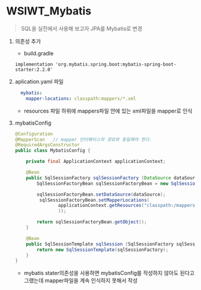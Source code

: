 # WSIWT_Mybatis

> SQL을 실전에서 사용해 보고자 JPA를 Mybatis로 변경

1. 의존성 추가
    - build.gradle
    
    `implementation 'org.mybatis.spring.boot:mybatis-spring-boot-starter:2.2.0'`
    
2. aplication.yaml 파일 
    
    ```yaml
      mybatis:
        mapper-locations: classpath:mappers/*.xml
    ```
    
    - resources 파일 하위에 mappers파일 안에 있는 xml파일을 mapper로 인식
3. mybatisConfig
    
    ```java
    @Configuration
    @MapperScan   // mapper 인터페이스의 경로와 동일해야 한다.
    @RequiredArgsConstructor
    public class MybatisConfig {
    
        private final ApplicationContext applicationContext;
    
        @Bean
        public SqlSessionFactory sqlSessionFactory (DataSource dataSource) throws Exception {
            SqlSessionFactoryBean sqlSessionFactoryBean = new SqlSessionFactoryBean();
    
            sqlSessionFactoryBean.setDataSource(dataSource);
             sqlSessionFactoryBean.setMapperLocations(
                    applicationContext.getResources("classpath:/mappers/*.xml"
                    ));
    
            return sqlSessionFactoryBean.getObject();
        }
    
        @Bean
        public SqlSessionTemplate sqlSession (SqlSessionFactory sqlSessionFactory) {
            return new SqlSessionTemplate(sqlSessionFactory);
        }
    }
    ```
    
    - mybatis stater의존성을 사용하면 mybatisConfig를 작성하지 않아도 된다고 그랬는데 mapper파일을 계속 인식하지 못해서 작성
